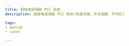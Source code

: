 ```yaml
---
title: 超级电容储能 PCS 系统
description: 超级电容储能 PCS 系统(快速详细、开关函数、平均化)

tags:
- emtlab
- cases

---
```


<!-- import DocCardList from '@theme/DocCardList';

<DocCardList /> -->